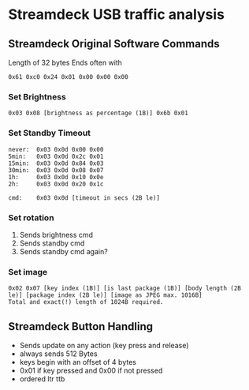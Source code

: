 # Streamdeck USB traffic analysis

## Streamdeck Original Software Commands

Length of 32 bytes
Ends often with 

```
0x61 0xc0 0x24 0x01 0x00 0x00 0x00
```

### Set Brightness

```
0x03 0x08 [brightness as percentage (1B)] 0x6b 0x01
```

### Set Standby Timeout

```
never:  0x03 0x0d 0x00 0x00
5min:   0x03 0x0d 0x2c 0x01
15min:  0x03 0x0d 0x84 0x03
30min:  0x03 0x0d 0x08 0x07
1h:     0x03 0x0d 0x10 0x0e
2h:     0x03 0x0d 0x20 0x1c

cmd:    0x03 0x0d [timeout in secs (2B le)]
```

### Set rotation

1. Sends brightness cmd
2. Sends standby cmd
3. Sends standby cmd again?

### Set image

```
0x02 0x07 [key index (1B)] [is last package (1B)] [body length (2B le)] [package index (2B le)] [image as JPEG max. 1016B]
Total and exact(!) length of 1024B required.
```


## Streamdeck Button Handling

- Sends update on any action (key press and release)
- always sends 512 Bytes
- keys begin with an offset of 4 bytes
- 0x01 if key pressed and 0x00 if not pressed
- ordered ltr ttb